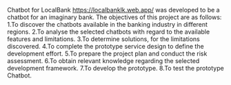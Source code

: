 Chatbot for LocalBank https://localbanklk.web.app/ was developed to be a chatbot for an imaginary bank. 
The objectives of this project are as follows:
1.To discover the chatbots available in the banking industry in different regions. 
2.To analyse the selected chatbots with regard to the available features and limitations. 
3.To determine solutions, for the limitations discovered. 
4.To complete the prototype service design to define the development effort. 
5.To prepare the project plan and conduct the risk assessment. 
6.To obtain relevant knowledge regarding the selected development framework. 
7.To develop the prototype. 
8.To test the prototype Chatbot.
